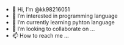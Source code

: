 - 👋 Hi, I’m @kk98216051
- 👀 I’m interested in programming language
- 🌱 I’m currently learning pyhton language
- 💞️ I’m looking to collaborate on ...
- 📫 How to reach me ...

<!---
kk98216051/kk98216051 is a ✨ special ✨ repository because its `README.md` (this file) appears on your GitHub profile.
You can click the Preview link to take a look at your changes.
--->
